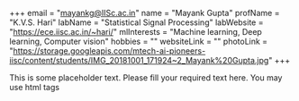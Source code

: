 +++
email = "mayankg@IISc.ac.in"
name = "Mayank Gupta"
profName = "K.V.S. Hari"
labName = "Statistical Signal Processing"
labWebsite = "https://ece.iisc.ac.in/~hari/"
mlInterests = "Machine learning, Deep learning, Computer vision"
hobbies = ""
websiteLink = ""
photoLink = "https://storage.googleapis.com/mtech-ai-pioneers-iisc/content/students/IMG_20181001_171924~2_Mayank%20Gupta.jpg"
+++

This is some placeholder text. Please fill your required text here. You may use html tags